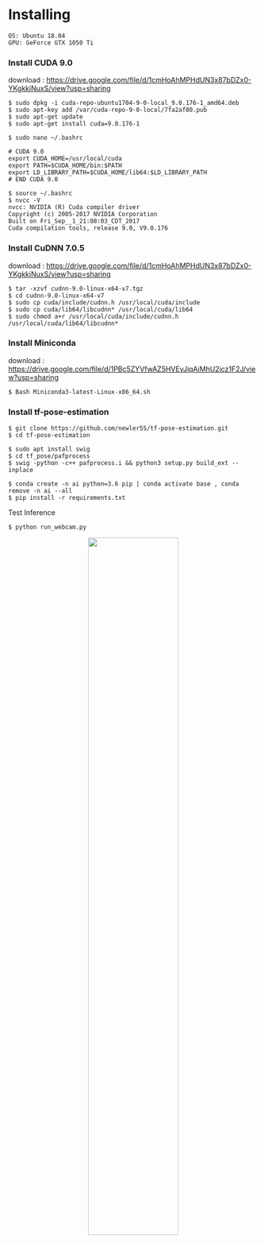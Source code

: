 # Installing 

```
OS: Ubuntu 18.04
GPU: GeForce GTX 1050 Ti
```

### Install CUDA 9.0

download : https://drive.google.com/file/d/1cmHoAhMPHdUN3x87bDZx0-YKgkkiNuxS/view?usp=sharing
```
$ sudo dpkg -i cuda-repo-ubuntu1704-9-0-local_9.0.176-1_amd64.deb
$ sudo apt-key add /var/cuda-repo-9-0-local/7fa2af80.pub
$ sudo apt-get update
$ sudo apt-get install cuda=9.0.176-1
```

```
$ sudo nano ~/.bashrc

# CUDA 9.0
export CUDA_HOME=/usr/local/cuda
export PATH=$CUDA_HOME/bin:$PATH
export LD_LIBRARY_PATH=$CUDA_HOME/lib64:$LD_LIBRARY_PATH
# END CUDA 9.0

$ source ~/.bashrc
$ nvcc -V
nvcc: NVIDIA (R) Cuda compiler driver
Copyright (c) 2005-2017 NVIDIA Corporation
Built on Fri_Sep__1_21:08:03_CDT_2017
Cuda compilation tools, release 9.0, V9.0.176
```

### Install CuDNN 7.0.5

download : https://drive.google.com/file/d/1cmHoAhMPHdUN3x87bDZx0-YKgkkiNuxS/view?usp=sharing
```
$ tar -xzvf cudnn-9.0-linux-x64-v7.tgz
$ cd cudnn-9.0-linux-x64-v7
$ sudo cp cuda/include/cudnn.h /usr/local/cuda/include
$ sudo cp cuda/lib64/libcudnn* /usr/local/cuda/lib64
$ sudo chmod a+r /usr/local/cuda/include/cudnn.h /usr/local/cuda/lib64/libcudnn*
```
### Install Miniconda

download : https://drive.google.com/file/d/1PBc5ZYVfwAZ5HVEyJiqAiMhU2icz1F2J/view?usp=sharing
```
$ Bash Miniconda3-latest-Linux-x86_64.sh
```

### Install tf-pose-estimation

```
$ git clone https://github.com/newler55/tf-pose-estimation.git
$ cd tf-pose-estimation

$ sudo apt install swig
$ cd tf_pose/pafprocess
$ swig -python -c++ pafprocess.i && python3 setup.py build_ext --inplace

$ conda create -n ai python=3.6 pip | conda activate base , conda remove -n ai --all
$ pip install -r requirements.txt
```

Test Inference
```
$ python run_webcam.py
```
<p align="center"><img align="center" src="./other/tf_pose_result.png" width="60%"></p>

